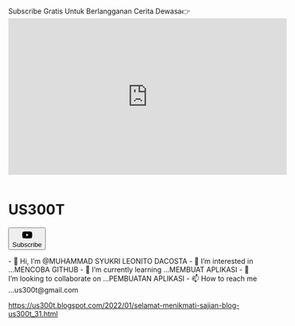 Subscribe Gratis Untuk Berlangganan Cerita Dewasa👉<iframe width="560" height="315" src="https://www.youtube.com/embed/jdCOowEsarE" title="YouTube video player" frameborder="0" allow="accelerometer; autoplay; clipboard-write; encrypted-media; gyroscope; picture-in-picture" allowfullscreen></iframe><div class="c4-tabbed-header-channel cbox">
    <ytm-profile-icon class="c4-tabbed-header-profile-icon"><img class="profile-icon-img" alt="" src="https://yt3.ggpht.com/vBd4SGJ3w1TGoyfJ2q7d80uLjQnY6HIN24Cjn01hjcGHlf8-M3tq03UBoY6MUPJwmI2DmwlCxTY=s100-c-k-c0x00ffffff-no-rj"></ytm-profile-icon>
    <div class="c4-tabbed-header-details">
        <h1 class="c4-tabbed-header-title">US300T</h1>
        <div class="c4-tabbed-header-subscibe cbox">
            <c3-material-button class="button-renderer compact " data-style="STYLE_BRAND" data-icon-only="false" is-busy="false" aria-busy="false" disabled="false" data-button-id=""><button class="c3-material-button-button" aria-label="">
                    <div class="cbox">
                        <c3-icon class="button-renderer-icon"><svg xmlns="http://www.w3.org/2000/svg" height="24" viewBox="0 0 24 24" width="24">
                                <path d="M21.58 7.19a2.51 2.51 0 00-1.77-1.77C18.25 5 12 5 12 5s-6.25 0-7.81.42a2.51 2.51 0 00-1.77 1.77A25.87 25.87 0 002 12a25.87 25.87 0 00.42 4.81 2.51 2.51 0 001.77 1.77C5.75 19 12 19 12 19s6.25 0 7.81-.42a2.51 2.51 0 001.77-1.77A25.87 25.87 0 0022 12a25.87 25.87 0 00-.42-4.81zM10 14.65v-5.3L15 12z"></path>
                            </svg></c3-icon>
                        <div class="button-renderer-text">Subscribe</div>
                    </div>
                </button></c3-material-button><span class="c4-tabbed-header-subscriber-count secondary-text"></span>
        </div>
    </div>
</div>
- 👋 Hi, I’m @MUHAMMAD SYUKRI LEONITO DACOSTA
- 👀 I’m interested in ...MENCOBA GITHUB
- 🌱 I’m currently learning ...MEMBUAT APLIKASI
- 💞️ I’m looking to collaborate on ...PEMBUATAN APLIKASI
- 📫 How to reach me ...us300t@gmail.com

<!---
US300T/US300T is a ✨ special ✨ repository because its `README.md` (this file) appears on your GitHub profile.
You can click the Preview link to take a look at your changes.
--->
https://us300t.blogspot.com/2022/01/selamat-menikmati-sajian-blog-us300t_31.html
